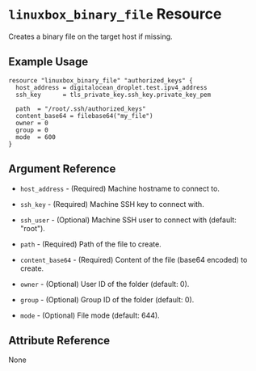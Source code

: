 # `linuxbox_binary_file` Resource

Creates a binary file on the target host if missing.

## Example Usage

```hcl
resource "linuxbox_binary_file" "authorized_keys" {
  host_address = digitalocean_droplet.test.ipv4_address
  ssh_key      = tls_private_key.ssh_key.private_key_pem

  path  = "/root/.ssh/authorized_keys"
  content_base64 = filebase64("my_file")
  owner = 0
  group = 0
  mode  = 600
}
```

## Argument Reference

* `host_address`   - (Required) Machine hostname to connect to.
* `ssh_key`        - (Required) Machine SSH key to connect with.
* `ssh_user`       - (Optional) Machine SSH user to connect with (default: "root").

* `path`           - (Required) Path of the file to create.
* `content_base64` - (Required) Content of the file (base64 encoded) to create.
* `owner`          - (Optional) User ID of the folder (default: 0).
* `group`          - (Optional) Group ID of the folder (default: 0).
* `mode`           - (Optional) File mode (default: 644).

## Attribute Reference

None
